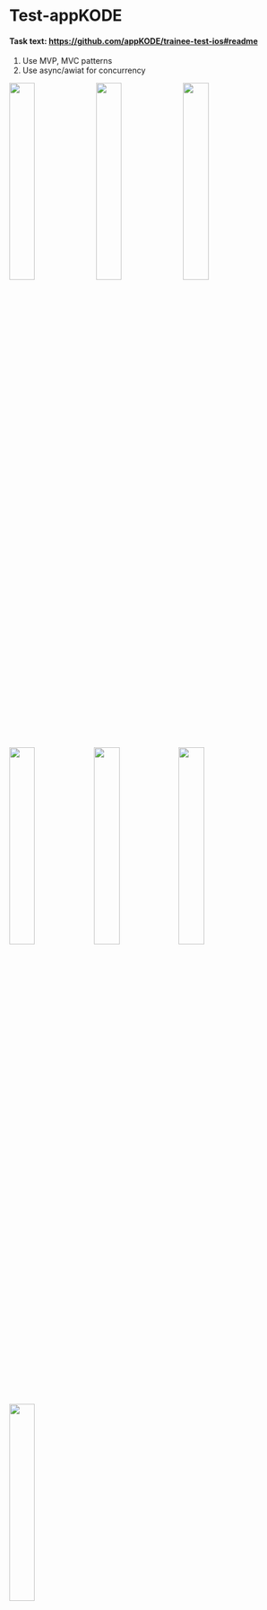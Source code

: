 # Test-appKODE 
#### Task text: https://github.com/appKODE/trainee-test-ios#readme

1. Use MVP, MVC patterns
2. Use async/awiat for concurrency 

<img src="https://user-images.githubusercontent.com/56202186/186075674-878fb003-abf7-4e83-b1c8-d40349044a72.jpg" width="30%" height="30%"> <img src="https://user-images.githubusercontent.com/56202186/186079158-ff26ad95-96e0-47e5-95a0-5519eb0e22eb.jpg" width="30%" height="30%"> <img src="https://user-images.githubusercontent.com/56202186/186079334-0d1533b7-1089-4c63-87f2-dd08dfe6c65e.jpg" width="30%" height="30%">

<img src="https://user-images.githubusercontent.com/56202186/186078744-ded3134c-4fd5-4365-8aa5-5ea244581926.jpg" width="30%" height="30%"><img src="https://user-images.githubusercontent.com/56202186/186075758-03f987d7-901c-4537-9e81-a2f644e3f146.jpg" width="30%" height="30%"><img src="https://user-images.githubusercontent.com/56202186/186075770-a2f8dee7-3301-4864-bc2a-1c7604d85612.jpg" width="30%" height="30%"><img src="https://user-images.githubusercontent.com/56202186/186075779-34f685d6-b6ec-4b7e-81d4-c64c10e56607.jpg" width="30%" height="30%">
